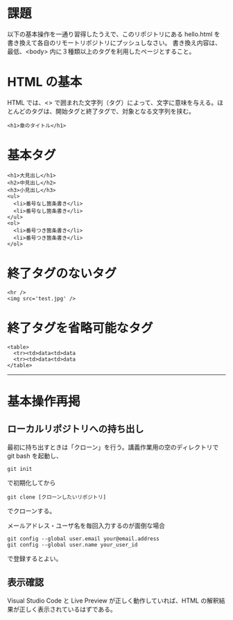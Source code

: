 # 課題

以下の基本操作を一通り習得したうえで、このリポジトリにある hello.html を書き換えて各自のリモートリポジトリにプッシュしなさい。
書き換え内容は、最低、\<body\> 内に３種類以上のタグを利用したページとすること。

# HTML の基本

HTML では、\<\> で囲まれた文字列（タグ）によって、文字に意味を与える。ほとんどのタグは、開始タグと終了タグで、対象となる文字列を挟む。

```
<h1>章のタイトル</h1>
```

# 基本タグ

```
<h1>大見出し</h1>
<h2>中見出し</h2>
<h3>小見出し</h3>
<ul>
  <li>番号なし箇条書き</li>
  <li>番号なし箇条書き</li>
</ul>
<ol>
  <li>番号つき箇条書き</li>
  <li>番号つき箇条書き</li>
</ol>
```

# 終了タグのないタグ

```
<hr />
<img src='test.jpg' />
```

# 終了タグを省略可能なタグ

```
<table>
  <tr><td>data<td>data
  <tr><td>data<td>data
</table>
```

---



# 基本操作再掲

## ローカルリポジトリへの持ち出し

最初に持ち出すときは「クローン」を行う。講義作業用の空のディレクトリで git bash を起動し、

```
git init
```

で初期化してから

```
git clone [クローンしたいリポジトリ]
```

でクローンする。

メールアドレス・ユーザ名を毎回入力するのが面倒な場合

```
git config --global user.email your@email.address
git config --global user.name your_user_id
```

で登録するとよい。

## 表示確認

Visual Studio Code と Live Preview が正しく動作していれば、HTML の解釈結果が正しく表示されているはずである。
